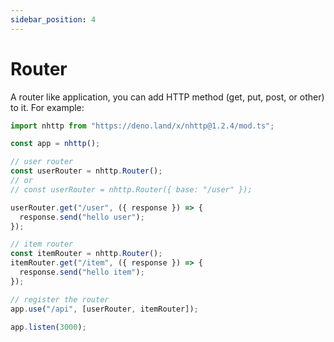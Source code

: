 ```yaml
---
sidebar_position: 4
---
```


# Router

A router like application, you can add HTTP method (get, put, post, or other) to
it. For example:

```js
import nhttp from "https://deno.land/x/nhttp@1.2.4/mod.ts";

const app = nhttp();

// user router
const userRouter = nhttp.Router();
// or
// const userRouter = nhttp.Router({ base: "/user" });

userRouter.get("/user", ({ response }) => {
  response.send("hello user");
});

// item router
const itemRouter = nhttp.Router();
itemRouter.get("/item", ({ response }) => {
  response.send("hello item");
});

// register the router
app.use("/api", [userRouter, itemRouter]);

app.listen(3000);
```
